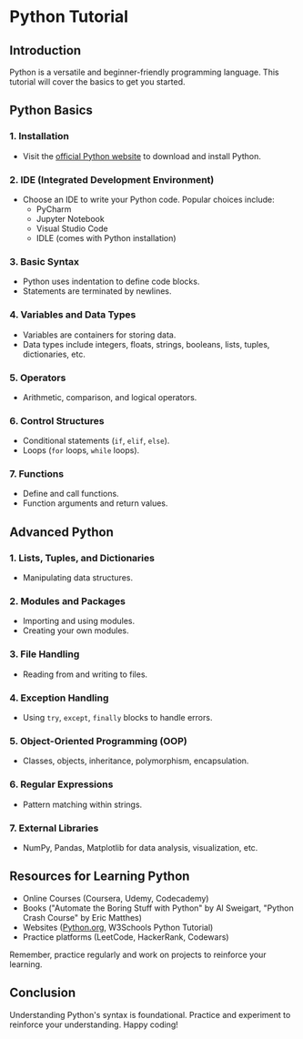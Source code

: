 # Python Tutorial

## Introduction
Python is a versatile and beginner-friendly programming language. This tutorial will cover the basics to get you started.

## Python Basics

### 1. Installation
- Visit the [official Python website](https://www.python.org/) to download and install Python.

### 2. IDE (Integrated Development Environment)
- Choose an IDE to write your Python code. Popular choices include:
  - PyCharm
  - Jupyter Notebook
  - Visual Studio Code
  - IDLE (comes with Python installation)

### 3. Basic Syntax
- Python uses indentation to define code blocks.
- Statements are terminated by newlines.

### 4. Variables and Data Types
- Variables are containers for storing data.
- Data types include integers, floats, strings, booleans, lists, tuples, dictionaries, etc.

### 5. Operators
- Arithmetic, comparison, and logical operators.

### 6. Control Structures
- Conditional statements (`if`, `elif`, `else`).
- Loops (`for` loops, `while` loops).

### 7. Functions
- Define and call functions.
- Function arguments and return values.

## Advanced Python

### 1. Lists, Tuples, and Dictionaries
- Manipulating data structures.

### 2. Modules and Packages
- Importing and using modules.
- Creating your own modules.

### 3. File Handling
- Reading from and writing to files.

### 4. Exception Handling
- Using `try`, `except`, `finally` blocks to handle errors.

### 5. Object-Oriented Programming (OOP)
- Classes, objects, inheritance, polymorphism, encapsulation.

### 6. Regular Expressions
- Pattern matching within strings.

### 7. External Libraries
- NumPy, Pandas, Matplotlib for data analysis, visualization, etc.

## Resources for Learning Python

- Online Courses (Coursera, Udemy, Codecademy)
- Books ("Automate the Boring Stuff with Python" by Al Sweigart, "Python Crash Course" by Eric Matthes)
- Websites ([Python.org](https://www.python.org/), W3Schools Python Tutorial)
- Practice platforms (LeetCode, HackerRank, Codewars)

Remember, practice regularly and work on projects to reinforce your learning.

## Conclusion

Understanding Python's syntax is foundational. Practice and experiment to reinforce your understanding. Happy coding!

<div align="right" style="position: absolute; bottom: 10px; right: 10px;">
   <a href="https://github.com/ravi26067/Coding/blob/master/Python/tutorial/basic_syntax.md" style="color: transparent; text-decoration: none;">Next</a>
</div>
